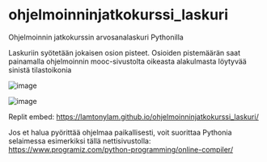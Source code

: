 # ohjelmoinninjatkokurssi_laskuri
Ohjelmoinnin jatkokurssin arvosanalaskuri Pythonilla

Laskuriin syötetään jokaisen osion pisteet. Osioiden pistemäärän saat painamalla ohjelmoinnin mooc-sivustolta oikeasta alakulmasta löytyvää sinistä tilastoikonia

![image](https://github.com/lamtonylam/ohjelmoinninjatkokurssi_laskuri/assets/63186670/17630e56-a2f7-4949-8bd0-8802e498c3da)


![image](https://github.com/lamtonylam/ohjelmoinninjatkokurssi_laskuri/assets/63186670/aa9bd90a-3831-42ef-999d-5201f3d7d62e)


Replit embed:
https://lamtonylam.github.io/ohjelmoinninjatkokurssi_laskuri/

Jos et halua pyörittää ohjelmaa paikallisesti, voit suorittaa Pythonia selaimessa esimerkiksi tällä nettisivustolla: https://www.programiz.com/python-programming/online-compiler/
